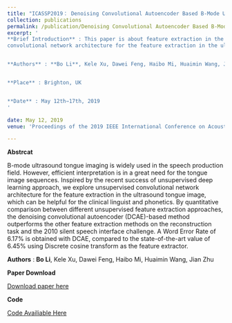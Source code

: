 ```yaml
---
title: "ICASSP2019： Denoising Convolutional Autoencoder Based B-Mode Ultrasound Tongue Image Feature Extraction"
collection: publications
permalink: /publication/Denoising Convolutional Autoencoder Based B-Mode Ultrasound Tongue Image Feature Extraction
excerpt: '
**Brief Introduction** : This paper is about feature extraction in the ultrasound tongue image and accepted by ICASSP2019. In this paper, we explore unsupervised 
convolutional network architecture for the feature extraction in the ultrasound tongue image which can be helpful for the clinical linguist and phonetics. 


**Authors** : **Bo Li**, Kele Xu, Dawei Feng, Haibo Mi, Huaimin Wang, Jian Zhu


**Place** : Brighton‚ UK


**Date** : May 12th−17th, 2019
'

date: May 12, 2019
venue: 'Proceedings of the 2019 IEEE International Conference on Acoustics‚ Speech and Signal Processing (ICASSP2019)'

---
```

**Abstrcat**

B-mode ultrasound tongue imaging is widely used in the speech production field. However, efficient interpretation is in a great need for the tongue image sequences. 
Inspired by the recent success of unsupervised deep learning approach, we explore unsupervised convolutional network architecture for the feature extraction in the 
ultrasound tongue image, which can be helpful for the clinical linguist and phonetics. By quantitative comparison between different unsupervised feature extraction 
approaches, the denoising convolutional autoencoder (DCAE)-based method outperforms the other feature extraction methods on the reconstruction task and the 2010 
silent speech interface challenge. A Word Error Rate of 6.17% is obtained with DCAE, compared to the state-of-the-art value of 6.45% using Discrete cosine transform 
as the feature extractor. 


**Authors** : **Bo Li**, Kele Xu, Dawei Feng, Haibo Mi, Huaimin Wang, Jian Zhu


**Paper Download**


[Download paper here](http://deepblue666.github.io/files/Denoising_Convolutional_Autoencoder_Based_B-Mode_Ultrasound_Tongue_Image_Feature_Extraction.pdf) 


**Code**


[Code Availiable Here](https://github.com/DeePBluE666/Source-code1)